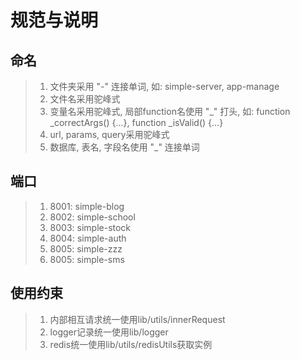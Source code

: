 # 规范与说明

## 命名
> 1. 文件夹采用 "-" 连接单词, 如: simple-server, app-manage
> 2. 文件名采用驼峰式
> 3. 变量名采用驼峰式, 局部function名使用 "_" 打头, 如: function _correctArgs() {...}, function _isValid() {...}
> 4. url, params, query采用驼峰式
> 5. 数据库, 表名, 字段名使用 "_" 连接单词

## 端口
> 1. 8001: simple-blog
> 2. 8002: simple-school
> 3. 8003: simple-stock
> 4. 8004: simple-auth
> 5. 8005: simple-zzz
> 6. 8005: simple-sms

## 使用约束
> 1. 内部相互请求统一使用lib/utils/innerRequest
> 2. logger记录统一使用lib/logger
> 3. redis统一使用lib/utils/redisUtils获取实例
